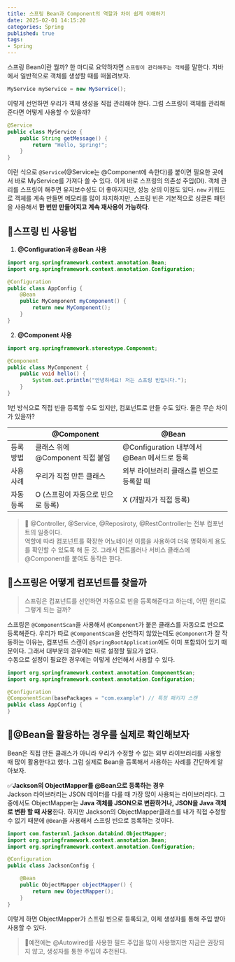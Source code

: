 ```yaml
---
title: 스프링 Bean과 Component의 역할과 차이 쉽게 이해하기                 
date: 2025-02-01 14:15:20
categories: Spring           
published: true 
tags:
- Spring           
---  
```


스프링 Bean이란 뭘까? 한 마디로 요약하자면 `스프링이 관리해주는 객체`를 말한다. 자바에서 일반적으로 객체를 생성할 때를 떠올려보자.  
```java 
MyService myService = new MyService(); 
```
이렇게 선언하면 우리가 객체 생성을 직접 관리해야 한다. 그럼 스프링이 객체를 관리해준다면 어떻게 사용할 수 있을까?  
```java 
@Service
public class MyService {
    public String getMessage() {
        return "Hello, Spring!";
    }
}
``` 
이런 식으로 `@Service`(@Service는 @Component에 속한다)를 붙이면 필요한 곳에서 바로 MyService를 가져다 쓸 수 있다. 이게 바로 스프링의 의존성 주입(DI). 객체 관리를 스프링이 해주면 유지보수성도 더 좋아지지만, 성능 상의 이점도 있다. `new` 키워드로 객체를 계속 만들면 메모리를 많이 차지하지만, 스프링 빈은 기본적으로 싱글톤 패턴을 사용해서 **한 번만 만들어지고 계속 재사용이 가능하다**. 

## 📌스프링 빈 사용법 
1. **@Configuration과 @Bean 사용** 
```java 
import org.springframework.context.annotation.Bean;
import org.springframework.context.annotation.Configuration;

@Configuration
public class AppConfig {
    @Bean
    public MyComponent myComponent() {
        return new MyComponent();
    }
}
``` 

2. **@Component 사용**  
```java 
import org.springframework.stereotype.Component;

@Component
public class MyComponent {
    public void hello() {
        System.out.println("안녕하세요! 저는 스프링 빈입니다.");
    }
}
```
1번 방식으로 직접 빈을 등록할 수도 있지만, 컴포넌트로 만들 수도 있다. 둘은 무슨 차이가 있을까? 

|  | @Component | @Bean | 
| --- | --- | --- |
| 등록 방법 | 클래스 위에 @Component 직접 붙임 | @Configuration 내부에서 @Bean 메서드로 등록 |
| 사용 사례 | 우리가 직접 만든 클래스 | 외부 라이브러리 클래스를 빈으로 등록할 때 |
| 자동 등록 | O (스프링이 자동으로 빈으로 등록) | X (개발자가 직접 등록) |

> 📌 @Controller, @Service, @Reposiroty, @RestController는 전부 컴포넌트의 일종이다.  
> 역할에 따라 컴포넌트를 확장한 어노테이션 이름을 사용하여 더욱 명확하게 용도를 확인할 수 있도록 해 둔 것. 그래서 컨트롤러나 서비스 클래스에 @Component를 붙여도 동작은 한다.  

## 📌스프링은 어떻게 컴포넌트를 찾을까  
> 스프링은 컴포넌트를 선언하면 자동으로 빈을 등록해준다고 하는데, 어떤 원리로 그렇게 되는 걸까?   

스프링은 `@ComponentScan`을 사용해서 `@Component`가 붙은 클래스를 자동으로 빈으로 등록해준다. 우리가 따로 `@ComponentScan`을 선언하지 않았는데도 `@Component`가 잘 작동하는 이유는, 컴포넌트 스캔이 `@SpringBootApplication`에도 이미 포함되어 있기 때문이다. 그래서 대부분의 경우에는 따로 설정할 필요가 없다.  
수동으로 설정이 필요한 경우에는 이렇게 선언해서 사용할 수 있다.  

```java 
import org.springframework.context.annotation.ComponentScan;
import org.springframework.context.annotation.Configuration;

@Configuration
@ComponentScan(basePackages = "com.example") // 특정 패키지 스캔
public class AppConfig {
}

```

## 📌@Bean을 활용하는 경우를 실제로 확인해보자  
Bean은 직접 만든 클래스가 아니라 우리가 수정할 수 없는 외부 라이브러리를 사용할 때 많이 활용한다고 했다. 그럼 실제로 Bean을 등록해서 사용하는 사례를 간단하게 알아보자. 

✅**Jackson의 ObjectMapper를 @Bean으로 등록하는 경우**  
Jackson 라이브러리는 JSON 데이터를 다룰 때 가장 많이 사용되는 라이브러리다. 그 중에서도 ObjectMapper는 **Java 객체를 JSON으로 변환하거나, JSON을 Java 객체로 변환 할 때 사용**한다. 하지만 Jackson의 ObjectMapper클래스를 내가 직접 수정할 수 없기 때문에 `@Bean`을 사용해서 스프링 빈으로 등록하는 것이다.  
```java 
import com.fasterxml.jackson.databind.ObjectMapper;
import org.springframework.context.annotation.Bean;
import org.springframework.context.annotation.Configuration;

@Configuration
public class JacksonConfig {

    @Bean
    public ObjectMapper objectMapper() {
        return new ObjectMapper();
    }
}
``` 
이렇게 하면 ObjectMapper가 스프링 빈으로 등록되고, 이제 생성자를 통해 주입 받아 사용할 수 있다. 

> 📌예전에는 @Autowired를 사용한 필드 주입을 많이 사용했지만 지금은 권장되지 않고, 생성자를 통한 주입이 추천된다.  